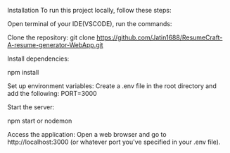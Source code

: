 Installation
To run this project locally, follow these steps:

Open terminal of your IDE(VSCODE), run the commands:

Clone the repository:
git clone https://github.com/Jatin1688/ResumeCraft-A-resume-generator-WebApp.git

Install dependencies:

npm install

Set up environment variables:
Create a .env file in the root directory and add the following:
PORT=3000

Start the server:

npm start or nodemon

Access the application:
Open a web browser and go to http://localhost:3000 (or whatever port you've specified in your .env file).
